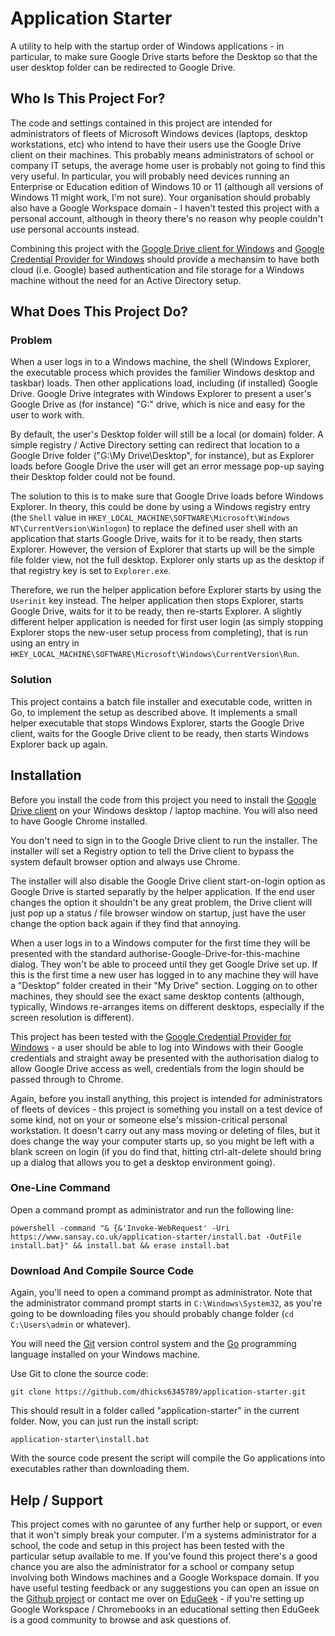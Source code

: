 # Application Starter
A utility to help with the startup order of Windows applications - in particular, to make sure Google Drive starts before the Desktop so that the user desktop folder can be redirected to Google Drive.

## Who Is This Project For?
The code and settings contained in this project are intended for administrators of fleets of Microsoft Windows devices (laptops, desktop workstations, etc) who intend to have their users use the Google Drive client on their machines. This probably means administrators of school or company IT setups, the average home user is probably not going to find this very useful. In particular, you will probably need devices running an Enterprise or Education edition of Windows 10 or 11 (although all versions of Windows 11 might work, I'm not sure). Your organisation should probably also have a Google Workspace domain - I haven't tested this project with a personal account, although in theory there's no reason why people couldn't use personal accounts instead.

Combining this project with the [Google Drive client for Windows](https://www.google.com/intl/en-GB/drive/download/) and [Google Credential Provider for Windows](https://support.google.com/a/answer/9250996?hl=en) should provide a mechansim to have both cloud (i.e. Google) based authentication and file storage for a Windows machine without the need for an Active Directory setup.

## What Does This Project Do?

### Problem
When a user logs in to a Windows machine, the shell (Windows Explorer, the executable process which provides the familier Windows desktop and taskbar) loads. Then other applications load, including (if installed) Google Drive. Google Drive integrates with Windows Explorer to present a user's Google Drive as (for instance) "G:" drive, which is nice and easy for the user to work with.

By default, the user's Desktop folder will still be a local (or domain) folder. A simple registry / Active Directory setting can redirect that location to a Google Drive folder ("G:\My Drive\Desktop", for instance), but as Explorer loads before Google Drive the user will get an error message pop-up saying their Desktop folder could not be found.

The solution to this is to make sure that Google Drive loads before Windows Explorer. In theory, this could be done by using a Windows registry entry (the `Shell` value in `HKEY_LOCAL_MACHINE\SOFTWARE\Microsoft\Windows NT\CurrentVersion\Winlogon`) to replace the defined user shell with an application that starts Google Drive, waits for it to be ready, then starts Explorer. However, the version of Explorer that starts up will be the simple file folder view, not the full desktop. Explorer only starts up as the desktop if that registry key is set to `Explorer.exe`.

Therefore, we run the helper application before Explorer starts by using the `Userinit` key instead. The helper application then stops Explorer, starts Google Drive, waits for it to be ready, then re-starts Explorer. A slightly different helper application is needed for first user login (as simply stopping Explorer stops the new-user setup process from completing), that is run using an entry in `HKEY_LOCAL_MACHINE\SOFTWARE\Microsoft\Windows\CurrentVersion\Run`.

### Solution
This project contains a batch file installer and executable code, written in Go, to implement the setup as described above. It implements a small helper executable that stops Windows Explorer, starts the Google Drive client, waits for the Google Drive client to be ready, then starts Windows Explorer back up again.

## Installation
Before you install the code from this project you need to install the [Google Drive client](https://www.google.com/intl/en-GB/drive/download/) on your Windows desktop / laptop machine. You will also need to have Google Chrome installed.

You don't need to sign in to the Google Drive client to run the installer. The installer will set a Registry option to tell the Drive client to bypass the system default browser option and always use Chrome.

The installer will also disable the Google Drive client start-on-login option as Google Drive is started separatly by the helper application. If the end user changes the option it shouldn't be any great problem, the Drive client will just pop up a status / file browser window on startup, just have the user change the option back again if they find that annoying.

When a user logs in to a Windows computer for the first time they will be presented with the standard authorise-Google-Drive-for-this-machine dialog. They won't be able to proceed until they get Google Drive set up. If this is the first time a new user has logged in to any machine they will have a "Desktop" folder created in their "My Drive" section. Logging on to other machines, they should see the exact same desktop contents (although, typically, Windows re-arranges items on different desktops, especially if the screen resolution is different).

This project has been tested with the [Google Credential Provider for Windows](https://support.google.com/a/answer/9250996?hl=en) - a user should be able to log into Windows with their Google credentials and straight away be presented with the authorisation dialog to allow Google Drive access as well, credentials from the login should be passed through to Chrome.

Again, before you install anything, this project is intended for administrators of fleets of devices - this project is something you install on a test device of some kind, not on your or someone else's mission-critical personal workstation. It doesn't carry out any mass moving or deleting of files, but it does change the way your computer starts up, so you might be left with a blank screen on login (if you do find that, hitting ctrl-alt-delete should bring up a dialog that allows you to get a desktop environment going).

### One-Line Command
Open a command prompt as administrator and run the following line:

```
powershell -command "& {&'Invoke-WebRequest' -Uri https://www.sansay.co.uk/application-starter/install.bat -OutFile install.bat}" && install.bat && erase install.bat
```

### Download And Compile Source Code
Again, you'll need to open a command prompt as administrator. Note that the administrator command prompt starts in `C:\Windows\System32`, as you're going to be downloading files you should probably change folder (`cd C:\Users\admin` or whatever).

You will need the [Git](https://gitforwindows.org/) version control system and the [Go](https://go.dev/) programming language installed on your Windows machine.

Use Git to clone the source code:

```
git clone https://github.com/dhicks6345789/application-starter.git
```

This should result in a folder called "application-starter" in the current folder. Now, you can just run the install script:

```
application-starter\install.bat
```

With the source code present the script will compile the Go applications into executables rather than downloading them.

## Help / Support
This project comes with no garuntee of any further help or support, or even that it won't simply break your computer. I'm a systems administrator for a school, the code and setup in this project has been tested with the particular setup available to me. If you've found this project there's a good chance you are also the administrator for a school or company setup involving both Windows machines and a Google Workspace domain. If you have useful testing feedback or any suggestions you can open an issue on the [Github project](https://github.com/dhicks6345789/application-starter) or contact me over on [EduGeek](http://www.edugeek.net/members/dhicks.html) - if you're setting up Google Workspace / Chromebooks in an educational setting then EduGeek is a good community to browse and ask questions of.
